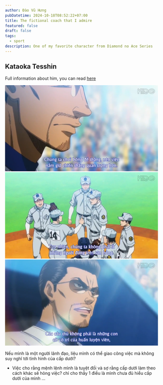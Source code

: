 ```yaml
---
author: Đào Vũ Hưng
pubDatetime: 2024-10-18T08:52:22+07:00
title: The fictional coach that I admire
featured: false
draft: false
tags:
  - sport
description: One of my favorite character from Diamond no Ace Series
---
```


## Kataoka Tesshin

Full information about him, you can read [here](https://diamondnoace.fandom.com/wiki/Kataoka_Tesshin)

![kataoka_1](../../assets/images/kataoka1.png)![kataoka_2](../../assets/images/kataoka2.png)
![kataoka3](../../assets/images/kataoka3.png)

Nếu mình là một người lãnh đạo, liệu mình có thể giao công việc mà không suy nghĩ tới tình hình của cấp dưới? 
 - Việc cho rằng mệnh lệnh mình là tuyệt đối và sợ rằng cấp dưới làm theo cách khác sẽ hỏng việc? chỉ cho thấy 1 điều là mình chưa đủ hiểu cấp dưới của mình ...